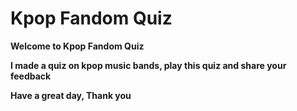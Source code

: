 # **Kpop Fandom Quiz** # 

**Welcome to Kpop Fandom Quiz**

**I made a quiz on kpop music bands, play this quiz and share your feedback**

**Have a great day, Thank you**